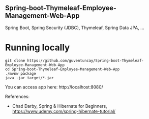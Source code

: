 ## Spring-boot-Thymeleaf-Employee-Management-Web-App
Spring Boot, Spring Security (JDBC), Thymeleaf, Spring Data JPA, ...

# Running locally
```
git clone https://github.com/guventuncay/Spring-boot-Thymeleaf-Employee-Management-Web-App
cd Spring-boot-Thymeleaf-Employee-Management-Web-App
./mvnw package
java -jar target/*.jar
```
You can access app here: http://localhost:8080/

References:
- Chad Darby, Spring & Hibernate for Beginners, https://www.udemy.com/spring-hibernate-tutorial/
